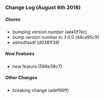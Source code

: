 ### Change Log (August 6th 2018)

##### Chores

*  bumping version number (aee0f7ec)
*  bump version number to 3.0.0 (d4ca95c9)
*  astrsdfasdf (d0381f38)

##### New Features

*  new feature (566e39c7)

##### Other Changes

*  breaking change (adef96ff)



